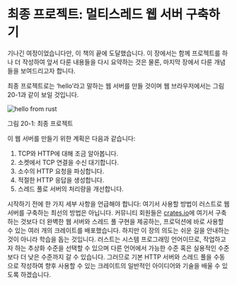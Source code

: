 # 최종 프로젝트: 멀티스레드 웹 서버 구축하기

기나긴 여정이었습니다만, 이 책의 끝에 도달했습니다. 이 장에서는
함께 프로젝트를 하나 더 작성하여 앞서 다룬 내용들을 다시
요약하는 것은 물론, 마지막 장에서 다룬 개념들을 보여드리고자
합니다.

최종 프로젝트로는 ‘hello’라고 말하는 웹 서버를 만들 것이며 웹 브라우저에서는
그림 20-1과 같이 보일 것입니다.

![hello from rust](img/trpl20-01.png)

<span class="caption">그림 20-1: 최종 프로젝트</span>

이 웹 서버를 만들기 위한 계획은 다음과 같습니다:

1. TCP와 HTTP에 대해 조금 알아봅니다.
2. 소켓에서 TCP 연결을 수신 대기합니다.
3. 소수의 HTTP 요청을 파싱합니다.
4. 적절한 HTTP 응답을 생성합니다.
5. 스레드 풀로 서버의 처리량을 개선합니다.

시작하기 전에 한 가지 세부 사항을 언급해야 합니다: 여기서 사용할
방법이 러스트로 웹 서버를 구축하는 최선의 방법은 아닙니다. 커뮤니티
회원들은 [crates.io](https://crates.io/)에 여기서 구축하는 것보다
더 완벽한 웹 서버와 스레드 풀 구현을 제공하는, 프로덕션에 바로 사용할
수 있는 여러 개의 크레이트를 배포했습니다. 하지만 이 장의 의도는 쉬운
길을 안내하는 것이 아니라 학습을 돕는 것입니다. 러스트는 시스템
프로그래밍 언어이므로, 작업하고자 하는 추상화 수준을 선택할 수 있으며
다른 언어에서 가능한 수준 혹은 실용적인 수준보다 더 낮은 수준까지 갈
수 있습니다. 그러므로 기본 HTTP 서버와 스레드 풀을 수동으로 작성하여
향후 사용할 수 있는 크레이트의 일반적인 아이디어와 기술을 배울 수
있도록 하겠습니다.
